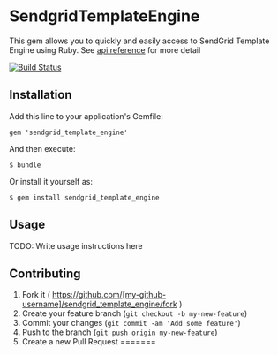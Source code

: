 # SendgridTemplateEngine

This gem allows you to quickly and easily access to SendGrid Template Engine using Ruby.
See [api reference](https://sendgrid.com/docs/API_Reference/Template_Engine_API/index.html) for more detail

[![Build Status](https://travis-ci.org/awwa/sendgrid_template_engine_ruby.svg?branch=master)](https://travis-ci.org/awwa/sendgrid_template_engine_ruby.svg?branch=master)

## Installation

Add this line to your application's Gemfile:

    gem 'sendgrid_template_engine'

And then execute:

    $ bundle

Or install it yourself as:

    $ gem install sendgrid_template_engine

## Usage

TODO: Write usage instructions here

## Contributing

1. Fork it ( https://github.com/[my-github-username]/sendgrid_template_engine/fork )
2. Create your feature branch (`git checkout -b my-new-feature`)
3. Commit your changes (`git commit -am 'Add some feature'`)
4. Push to the branch (`git push origin my-new-feature`)
5. Create a new Pull Request
=======

